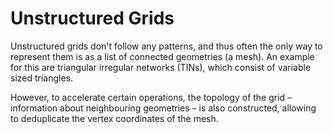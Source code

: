 # Unstructured Grids

Unstructured grids don't follow any patterns, and thus often the only way to represent them is as a list of connected geometries (a mesh). An example for this are triangular irregular networks (TINs), which consist of variable sized triangles.

However, to accelerate certain operations, the topology of the grid – information about neighbouring geometries – is also constructed, allowing to deduplicate the vertex coordinates of the mesh.
